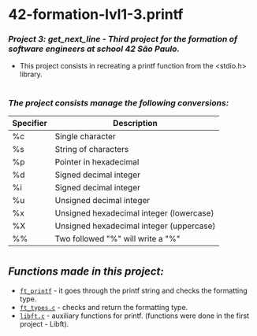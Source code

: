 <h1>42-formation-lvl1-3.printf</h1>

### _Project 3: get_next_line - Third project for the formation of software engineers at school 42 São Paulo._

- This project consists in recreating a printf function from the <stdio.h> library.

<h1></h1>

### _The project consists manage the following conversions:_

| Specifier    | Description                                |
|--------------|--------------------------------------------|
| %c           | Single character                           |
| %s           | String of characters                       |
| %p           | Pointer in hexadecimal                     |
| %d           | Signed decimal integer                     |
| %i           | Signed decimal integer                     |
| %u           | Unsigned decimal integer                   |
| %x           | Unsigned hexadecimal integer (lowercase)   |
| %X           | Unsigned hexadecimal integer (uppercase)   |
| %%           | Two followed "%" will write a "%"          |

<h1></h1>

## _Functions made in this project:_

- [`ft_printf`](printf/ft_printf.c) - it goes through the printf string and checks the formatting type.
- [`ft_types.c`](printf/ft_types.c) - checks and return the formatting type.
- [`libft.c`](printf/libft.c) - auxiliary functions for printf. (functions were done in the first project - Libft).
